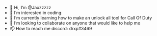 - 👋 Hi, I’m @Jaxzzzzz
- 👀 I’m interested in coding
- 🌱 I’m currently learning how to make an unlock all tool for Call Of Duty
- 💞️ I’m looking to collaborate on anyone that would like to help me
- 📫 How to reach me discord: drxp#3469 

<!---
Jaxzzzzz/Jaxzzzzz is a ✨ special ✨ repository because its `README.md` (this file) appears on your GitHub profile.
You can click the Preview link to take a look at your changes.
--->
